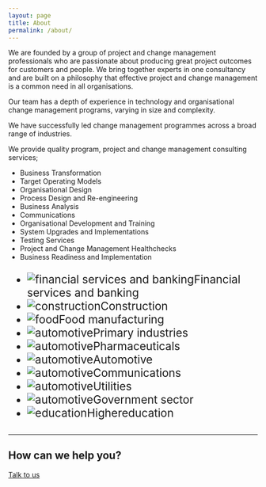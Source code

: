 ```yaml
---
layout: page
title: About
permalink: /about/
---
```



<p class="page-blurb">We are founded by a group of project and change management professionals who are passionate about producing great project outcomes for customers and people. We bring together experts in one consultancy and are built on a philosophy that effective project and change management is a common need in all organisations.</p>

<p>Our team has a depth of experience in technology and organisational change management programs, varying in size and complexity.</p>

<p>We have successfully led change management programmes across a broad range of industries.</p>

<p>We provide quality program, project and change management consulting services;</p>

<ul>
<li>Business Transformation</li>
<li>Target Operating Models</li>
<li>Organisational Design</li>
<li>Process Design and Re-engineering</li>
<li>Business Analysis</li>
<li>Communications</li>
<li>Organisational Development and Training</li>
<li>System Upgrades and Implementations</li>
<li>Testing Services</li>
<li>Project and Change Management Healthchecks</li>
<li>Business Readiness and Implementation</li>
</ul>

<div class="row">
  <div class="container logos">
    <div class="row">
      <ul class="special-grid u-c-txt" style="font-size: 1.4rem;">
      <li><img src="{{ site.baseurl }}/images/industry/financial.png" alt="financial services and banking">Financial services and banking</li>
      <li><img src="{{ site.baseurl }}/images/industry/construction.png" alt="construction">Construction</li>
      <li><img src="{{ site.baseurl }}/images/industry/food.png" alt="food">Food manufacturing</li>
      <li><img src="{{ site.baseurl }}/images/industry/primary.png" alt="automotive">Primary industries</li>
      <li><img src="{{ site.baseurl }}/images/industry/pharma.png" alt="automotive">Pharmaceuticals</li>
      <li><img src="{{ site.baseurl }}/images/industry/automotive.png" alt="automotive">Automotive</li>
      <li><img src="{{ site.baseurl }}/images/industry/communications.png" alt="automotive">Communications</li>
      <li><img src="{{ site.baseurl }}/images/industry/utilities.png" alt="automotive">Utilities</li>
      <li><img src="{{ site.baseurl }}/images/industry/government.png" alt="automotive">Government sector</li>
      <li><img src="{{ site.baseurl }}/images/industry/education.png" alt="education">Highereducation</li>
      </ul>
    </div>
  </div>
</div>

<div style="margin-top: 30px" class="u-c-txt">
<hr>
<h2>How can we help you?</h2>
<p><a href="{{ site.baseurl }}/contact" class="button button-primary">Talk to us</a></p>
</div>
